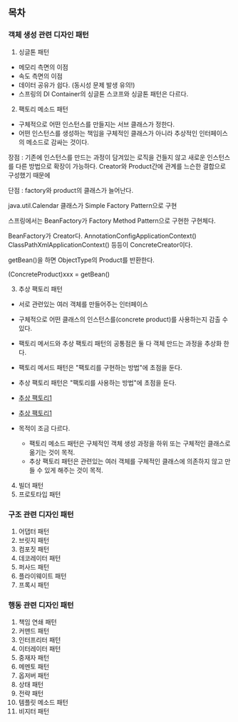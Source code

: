 ## 목차
### 객체 생성 관련 디자인 패턴
1. 싱글톤 패턴
- 메모리 측면의 이점
- 속도 측면의 이점
- 데이터 공유가 쉽다. (동시성 문제 발생 유의!)
- 스프링의 DI Container의 싱글톤 스코프와 싱글톤 패턴은 다르다.

2. 팩토리 메소드 패턴
- 구체적으로 어떤 인스턴스를 만들지는 서브 클래스가 정한다.
- 어떤 인스턴스를 생성하는 책임을 구체적인 클래스가 아니라 추상적인 인터페이스의 메소드로 감싸는 것이다.

장점 : 기존에 인스턴스를 만드는 과정이 담겨있는 로직을 건들지 않고
새로운 인스턴스를 다른 방법으로 확장이 가능하다.
Creator와 Product간에 관계를 느슨한 결합으로 구성했기 때문에

단점 : factory와 product의 클래스가 늘어난다.

java.util.Calendar 클래스가 Simple Factory Pattern으로 구현

스프링에서는 BeanFactory가 Factory Method Pattern으로 구현한
구현체다.

BeanFactory가 Creator다.
AnnotationConfigApplicationContext()
ClassPathXmlApplicationContext() 등등이 ConcreteCreator이다.

getBean()을 하면 ObjectType의 Product를 반환한다.

(ConcreteProduct)xxx = getBean()

3. 추상 팩토리 패턴
- 서로 관련있는 여러 객체를 만들어주는 인터페이스
- 구체적으로 어떤 클래스의 인스턴스를(concrete product)를 사용하는지 감출 수 있다.


- 팩토리 메서드와 추상 팩토리 패턴의 공통점은 둘 다 객체 만드는 과정을
추상화 한다.
- 팩토리 메서드 패턴은 "팩토리를 구현하는 방법"에 초점을 둔다.
- 추상 팩토리 패턴은 "팩토리를 사용하는 방법"에 초점을 둔다.
- [추상 팩토리1](https://sun-22.tistory.com/10)  
- [추상 팩토리1](https://bcp0109.tistory.com/368)
- 목적이 조금 다르다. 
    - 팩토리 메소드 패턴은 구체적인 객체 생성 과정을 하위 또는 구체적인 클래스로 옮기는 것이 목적.
    - 추상 팩토리 패턴은 관련있는 여러 객체를 구체적인 클래스에 의존하지 않고 만들 수 있게 해주는 것이 목적. 
  


4. 빌더 패턴
5. 프로토타입 패턴

### 구조 관련 디자인 패턴
1. 어댑터 패턴
2. 브릿지 패턴
3. 컴포짓 패턴
4. 데코레이터 패턴
5. 퍼사드 패턴
6. 플라이웨이트 패턴
7. 프록시 패턴

### 행동 관련 디자인 패턴
1. 책임 연쇄 패턴
2. 커맨드 패턴
3. 인터프리터 패턴
4. 이터레이터 패턴
5. 중재자 패턴
6. 메멘토 패턴
7. 옵저버 패턴
8. 상태 패턴
9. 전략 패턴
10. 템플릿 메소드 패턴
11. 비지터 패턴